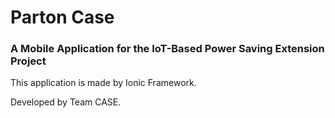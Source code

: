 # Parton Case
### A Mobile Application for the IoT-Based Power Saving Extension Project

This application is made by Ionic Framework.

Developed by Team CASE.

